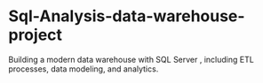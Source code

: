 # Sql-Analysis-data-warehouse-project
Building a modern data warehouse with SQL Server , including ETL processes, data modeling, and analytics.
